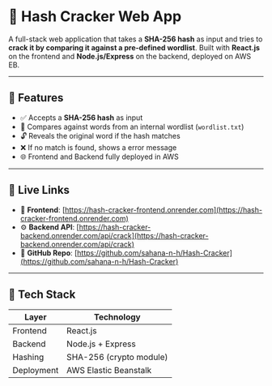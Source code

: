 # 🔐 Hash Cracker Web App

A full-stack web application that takes a **SHA-256 hash** as input and tries to **crack it by comparing it against a pre-defined wordlist**. Built with **React.js** on the frontend and **Node.js/Express** on the backend, deployed on AWS EB.

---

## 📌 Features

- ✅ Accepts a **SHA-256 hash** as input
- 🔁 Compares against words from an internal wordlist (`wordlist.txt`)
- 🔓 Reveals the original word if the hash matches
- ❌ If no match is found, shows a error message
- 🌐 Frontend and Backend fully deployed in AWS

---

## 🔗 Live Links

- 🚀 **Frontend**: [https://hash-cracker-frontend.onrender.com](https://hash-cracker-frontend.onrender.com)
- ⚙️ **Backend API**: [https://hash-cracker-backend.onrender.com/api/crack](https://hash-cracker-backend.onrender.com/api/crack)
- 📁 **GitHub Repo**: [https://github.com/sahana-n-h/Hash-Cracker](https://github.com/sahana-n-h/Hash-Cracker)

---

## 🧰 Tech Stack

| Layer      | Technology        |
|------------|-------------------|
| Frontend   | React.js          |
| Backend    | Node.js + Express |
| Hashing    | SHA-256 (crypto module) |
| Deployment | AWS Elastic Beanstalk |        |



